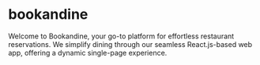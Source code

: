 # bookandine
Welcome to Bookandine, your go-to platform for effortless restaurant reservations. We simplify dining through our seamless React.js-based web app, offering a dynamic single-page experience.
